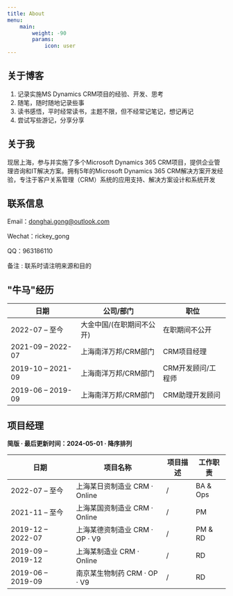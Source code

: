 ```yaml
---
title: About
menu:
    main: 
        weight: -90
        params:
            icon: user
---
```


## 关于博客

1. 记录实施MS Dynamics CRM项目的经验、开发、思考
2. 随笔，随时随地记录些事
3. 读书感悟，平时经常读书，主题不限，但不经常记笔记，想记再记
4. 尝试写些游记，分享分享

## 关于我

现居上海，参与并实施了多个Microsoft Dynamics 365 CRM项目，提供企业管理咨询和IT解决方案。拥有5年的Microsoft Dynamics 365 CRM解决方案开发经验，专注于客户关系管理（CRM）系统的应用支持、解决方案设计和系统开发

## 联系信息

Email：donghai.gong@outlook.com

Wechat：rickey_gong

QQ：963186110

备注 : 联系时请注明来源和目的

## "牛马"经历

| 日期              | 公司/部门                 | 职位               |
| ----------------- | ------------------------- | ------------------ |
| 2022-07 – 至今    | 大金中国/(在职期间不公开) | 在职期间不公开     |
| 2021-09 – 2022-07 | 上海南洋万邦/CRM部门      | CRM项目经理        |
| 2019-10 – 2021-09 | 上海南洋万邦/CRM部门      | CRM开发顾问/工程师 |
| 2019-06 – 2019-09 | 上海南洋万邦/CRM部门      | CRM助理开发顾问    |

## 项目经理

**简版 · 最后更新时间：2024-05-01 · 降序排列**

| 日期              | 项目名称                       | 项目描述 | 工作职责 |
| ----------------- | ------------------------------ | -------- | -------- |
| 2022-07 – 至今    | 上海某日资制造业 CRM · Online  | /        | BA & Ops |
| 2021-11 – 至今    | 上海某国资制造业 CRM · Online  | /        | PM       |
| 2019-12 – 2022-07 | 上海某德资制造业 CRM · OP · V9 | /        | PM & RD  |
| 2019-09 – 2019-12 | 上海某制造业 CRM · Online      | /        | RD       |
| 2019-06 – 2019-09 | 南京某生物制药 CRM · OP · V9   | /        | RD       |